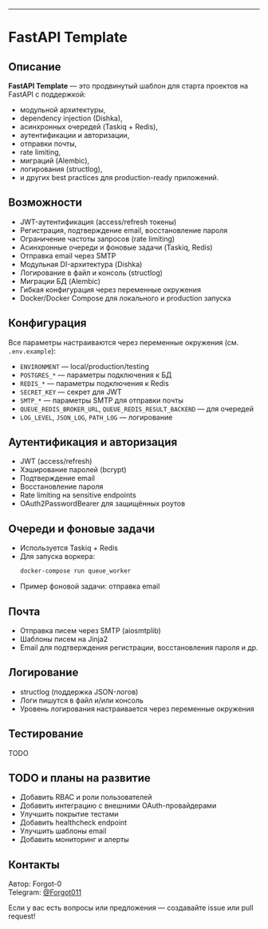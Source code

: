 
---

# FastAPI Template

## Описание

**FastAPI Template** — это продвинутый шаблон для старта проектов на FastAPI с поддержкой:
- модульной архитектуры,
- dependency injection (Dishka),
- асинхронных очередей (Taskiq + Redis),
- аутентификации и авторизации,
- отправки почты,
- rate limiting,
- миграций (Alembic),
- логирования (structlog),
- и других best practices для production-ready приложений.


## Возможности

- JWT-аутентификация (access/refresh токены)
- Регистрация, подтверждение email, восстановление пароля
- Ограничение частоты запросов (rate limiting)
- Асинхронные очереди и фоновые задачи (Taskiq, Redis)
- Отправка email через SMTP
- Модульная DI-архитектура (Dishka)
- Логирование в файл и консоль (structlog)
- Миграции БД (Alembic)
- Гибкая конфигурация через переменные окружения
- Docker/Docker Compose для локального и production запуска


## Конфигурация

Все параметры настраиваются через переменные окружения (см. `.env.example`):

- `ENVIRONMENT` — local/production/testing
- `POSTGRES_*` — параметры подключения к БД
- `REDIS_*` — параметры подключения к Redis
- `SECRET_KEY` — секрет для JWT
- `SMTP_*` — параметры SMTP для отправки почты
- `QUEUE_REDIS_BROKER_URL`, `QUEUE_REDIS_RESULT_BACKEND` — для очередей
- `LOG_LEVEL`, `JSON_LOG`, `PATH_LOG` — логирование


## Аутентификация и авторизация

- JWT (access/refresh)
- Хэширование паролей (bcrypt)
- Подтверждение email
- Восстановление пароля
- Rate limiting на sensitive endpoints
- OAuth2PasswordBearer для защищённых роутов


## Очереди и фоновые задачи

- Используется Taskiq + Redis
- Для запуска воркера:
  ```bash
  docker-compose run queue_worker
  ```
- Пример фоновой задачи: отправка email


## Почта

- Отправка писем через SMTP (aiosmtplib)
- Шаблоны писем на Jinja2
- Email для подтверждения регистрации, восстановления пароля и др.


## Логирование

- structlog (поддержка JSON-логов)
- Логи пишутся в файл и/или консоль
- Уровень логирования настраивается через переменные окружения

## Тестирование
TODO

## TODO и планы на развитие

- Добавить RBAC и роли пользователей
- Добавить интеграцию с внешними OAuth-провайдерами
- Улучшить покрытие тестами
- Добавить healthcheck endpoint
- Улучшить шаблоны email
- Добавить мониторинг и алерты


## Контакты

Автор: Forgot-0  
Telegram: [@Forgot011](https://t.me/Forgot011)

Если у вас есть вопросы или предложения — создавайте issue или pull request!

